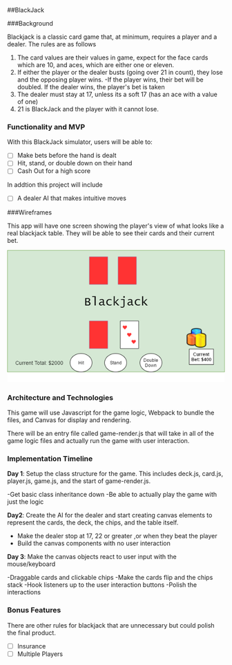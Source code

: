 ##BlackJack

###Background

Blackjack is a classic card game that, at minimum, requires a player and a dealer.
The rules are as follows
  1) The card values are their values in game, expect for the face cards which are 10, and aces, which are either one or eleven.
  2) If either the player or the dealer busts (going over 21 in count), they lose and the opposing player wins.
    -If the player wins, their bet will be doubled. If the dealer wins, the player's bet is taken
  3) The dealer must stay at 17, unless its a soft 17 (has an ace with a value of one)
  4) 21 is BlackJack and the player with it cannot lose.

### Functionality and MVP

With this BlackJack simulator, users will be able to:
  - [ ] Make bets before the hand is dealt
  - [ ] Hit, stand, or double down on their hand
  - [ ] Cash Out for a high score

In addtion this project will include
  - [ ] A dealer AI that makes intuitive moves

###Wireframes

This app will have one screen showing the player's view of what looks like a real blackjack table. They will be able to see their cards and their current bet.

![wireframes](./blackjack-wireframe.png)

### Architecture and Technologies

This game will use Javascript for the game logic, Webpack to bundle the files, and Canvas for display and rendering.

There will be an entry file called game-render.js that will take in all of the game logic files and actually run the game with user interaction.

### Implementation Timeline

**Day 1**: Setup the class structure for the game. This includes deck.js, card.js, player.js, game.js, and the start of game-render.js.

  -Get basic class inheritance down
  -Be able to actually play the game with just the logic

**Day2**: Create the AI for the dealer and start creating canvas elements to represent the cards, the deck, the chips, and the table itself.

  - Make the dealer stop at 17, 22 or greater ,or when they beat the player
  - Build the canvas components with no user interaction

**Day 3**: Make the canvas objects react to user input with the mouse/keyboard

  -Draggable cards and clickable chips
  -Make the cards flip and the chips stack
  -Hook listeners up to the user interaction buttons
  -Polish the interactions

### Bonus Features

There are other rules for blackjack that are unnecessary but could polish the final product.

- [ ] Insurance
- [ ] Multiple Players
